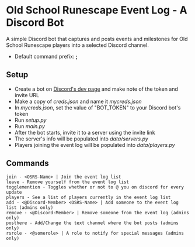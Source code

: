# Old School Runescape Event Log - A Discord Bot

A simple Discord bot that captures and posts events and milestones for Old School Runescape players into a selected Discord channel.
- Default command prefix: **;**

## Setup
- Create a bot on [Discord's dev page](https://discord.com/developers/applications) and make note of the token and invite URL
- Make a copy of *creds&#46;json* and name it *mycreds&#46;json*
- In *mycreds&#46;json*, set the value of "BOT_TOKEN" to your Discord bot's token
- Run *setup&#46;py*
- Run *main&#46;py*
- After the bot starts, invite it to a server using the invite link
- The server's info will be populated into *data/servers&#46;py*
- Players joining the event log will be populated into *data/players&#46;py*

## Commands
```
join - <OSRS-Name> | Join the event log list
leave - Remove yourself from the event log list
togglemention - Toggles whether or not to @ you on discord for every update
players - See a list of players currently in the event log list
add - <@Discord-Member> <OSRS-Name> | Add someone to the event log list (admins only)
remove - <@Discord-Member> | Remove someone from the event log (admins only)
posthere - Add/Change the text channel where the bot posts (admins only)
rsrole - <@somerole> | A role to notify for special messages (admins only)
```
